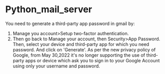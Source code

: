 # Python_mail_server
You need to generate a third-party app password in gmail by:
 
1. Manage you account>Setup two-factor authentication.
2. Then go back to Manage your account, then Security>App Password. Then, select your device and third-party app for which you need password. And click on 'Generate'.
As per the new privacy policy of Google, from May 30,2022 it's no longer supporting the use of third-party apps or device which ask you to sign in to your Google Account using only your username and password.
